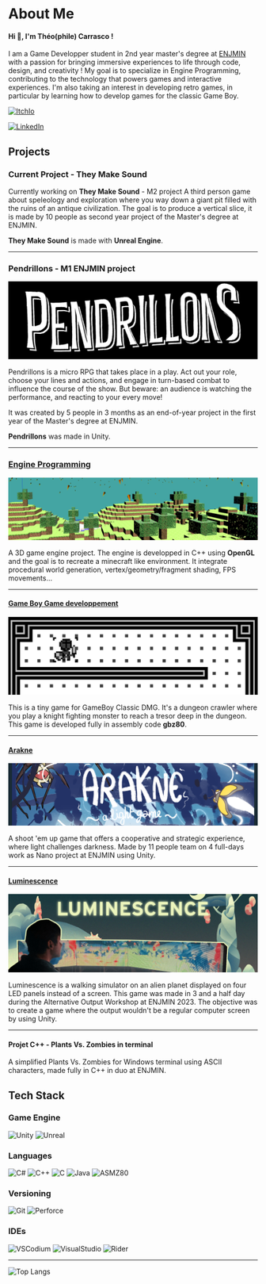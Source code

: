 # About Me 

#### Hi 👋, I'm Théo(phile) Carrasco !

I am a Game Developper student in 2nd year master's degree at [ENJMIN](https://enjmin.cnam.fr/enjmin/ecole-nationale-du-jeu-et-des-medias-interactifs-accueil-1126103.kjsp) 
with a passion for bringing immersive experiences to life through code, design, and creativity !
My goal is to specialize in Engine Programming, contributing to the technology that powers games and interactive experiences. 
I'm also taking an interest in developing retro games, in particular by learning how to develop games for the classic Game Boy.


[![ItchIo](https://img.shields.io/badge/Itch.io-FA5C5C?style=for-the-badge&logo=itchdotio&logoColor=white)](https://eyecrown.itch.io/)
<!--![CV FR](https://img.shields.io/badge/Resume-FR-002153?style=for-the-badge)
![CV EN](https://img.shields.io/badge/Resume-EN-cf091f?style=for-the-badge)-->
[![LinkedIn](https://img.shields.io/badge/LinkedIn-0a66c2?style=for-the-badge&logo=linkedin)](www.linkedin.com/in/theophile-carrasco)


## Projects

### Current Project - **They Make Sound**

Currently working on **They Make Sound** - M2 project
A third person game about speleology and exploration where you way down a giant pit filled with the ruins of an antique civilization. The goal is to produce a vertical slice, it is made by 10 people as second year project of the Master's degree at ENJMIN. 

**They Make Sound** is made with **Unreal Engine**.

---

### **Pendrillons** - M1 ENJMIN project
![CoverPendrillons](img/cover_pendrillons.png)

Pendrillons is a micro RPG that takes place in a play. Act out your role, choose your lines and actions, and engage in turn-based combat to influence the course of the show. But beware: an audience is watching the performance, and reacting to your every move!

It was created by 5 people in 3 months as an end-of-year project in the first year of the Master's degree at ENJMIN.

**Pendrillons** was made in Unity.

---

### [**Engine Programming**](https://github.com/EyeCrown/Engine_Programming)
![Cover](img/cover_engine_programming.png)

A 3D game engine project. The engine is developped in C++ using **OpenGL** and the goal is to recreate a minecraft like environment. It integrate procedural world generation, vertex/geometry/fragment shading, FPS movements...

---

#### [**Game Boy Game developpement**](https://github.com/EyeCrown/GB_TopDownGame)
![Cover](img/cover_gb_game.png)

This is a tiny game for GameBoy Classic DMG. It's a dungeon crawler where you play a knight fighting monster to reach a tresor deep in the dungeon. This game is developed fully in assembly code **gbz80**.

---

#### [**Arakne**](https://github.com/EyeCrown/Arakne)
![Cover](img/cover_arakne.png)

A shoot 'em up game that offers a cooperative and strategic experience, where light challenges darkness. Made by 11 people team on 4 full-days work as Nano project at ENJMIN using Unity.

---

#### [**Luminescence**](https://github.com/EyeCrown/Luminescence)
![Cover](img/cover_luminescence.png)

Luminescence is a walking simulator on an alien planet displayed on four LED panels instead of a screen. This game was made in 3 and a half day during the Alternative Output Workshop at ENJMIN 2023. The objective was to create a game where the output wouldn't be a regular computer screen by using Unity.

---

#### **Projet C++** - Plants Vs. Zombies in terminal
A simplified Plants Vs. Zombies for Windows terminal using ASCII characters, made fully in C++ in duo at ENJMIN.

## Tech Stack

### Game Engine
![Unity](https://img.shields.io/badge/Unity-ffffff?style=for-the-badge&logo=unity&logoColor=000000)
![Unreal](https://img.shields.io/badge/Unreal-100000?style=for-the-badge&logo=unrealengine&logoColor=white)

### Languages
![C#](https://img.shields.io/badge/C%23-954a94?style=for-the-badge)
![C++](https://img.shields.io/badge/C++-6796d1?style=for-the-badge)
![C](https://img.shields.io/badge/C-616dc1?style=for-the-badge)
![Java](https://img.shields.io/badge/Java-2875c1?style=for-the-badge)
![ASMZ80](https://img.shields.io/badge/ASM--GBZ80-36622d?style=for-the-badge)

### Versioning
![Git](https://img.shields.io/badge/Git-eb4b1b?style=for-the-badge&logo=git&logoColor=efefe7)
![Perforce](https://img.shields.io/badge/Perforce-3b6eb7?style=for-the-badge&logo=perforce&logoColor=ffffff)

### IDEs
![VSCodium](https://img.shields.io/badge/VSCodium-3b6eb7?style=for-the-badge&logo=vscodium&logoColor=ffffff)
![VisualStudio](https://img.shields.io/badge/Visual_Studio-5C2D91?style=for-the-badge&logo=visual%20studio&logoColor=white)
![Rider](https://img.shields.io/badge/Rider-ffffff?style=for-the-badge&logo=rider&logoColor=000000)

---

![Top Langs](https://github-readme-stats.vercel.app/api/top-langs/?username=eyecrown&show_icons=true&locale=en&layout=compact)



<!--
**EyeCrown/EyeCrown** is a ✨ _special_ ✨ repository because its `README.md` (this file) appears on your GitHub profile.

Here are some ideas to get you started:

- 🔭 I’m currently working on ...
- 🌱 I’m currently learning ...
- 👯 I’m looking to collaborate on ...
- 🤔 I’m looking for help with ...
- 💬 Ask me about ...
- 📫 How to reach me: ...
- 😄 Pronouns: ...
- ⚡ Fun fact: ...
-->